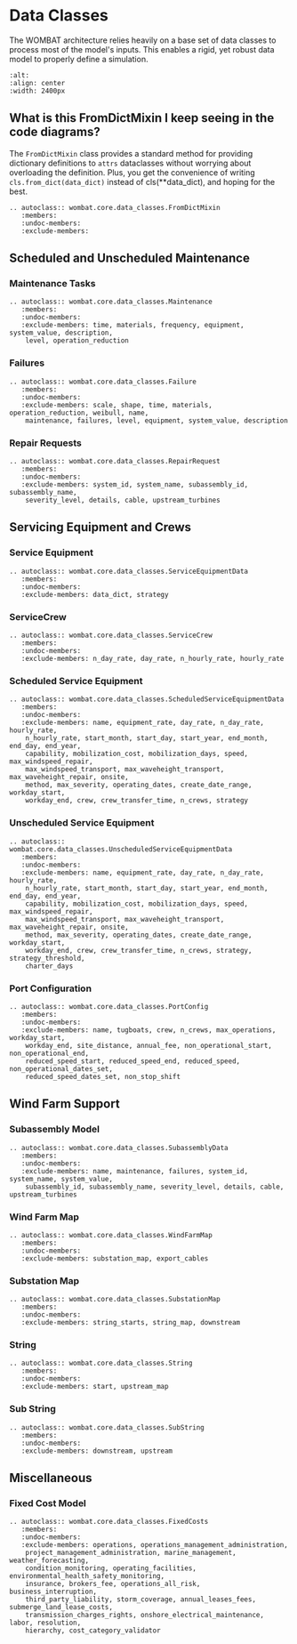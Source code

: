 # Data Classes

The WOMBAT architecture relies heavily on a base set of data classes to process most of
the model's inputs. This enables a rigid, yet robust data model to properly define a
simulation.

```{image} ../images/data_classes.svg
:alt:
:align: center
:width: 2400px
```

## What is this FromDictMixin I keep seeing in the code diagrams?

The `FromDictMixin` class provides a standard method for providing dictionary definitions
to `attrs` dataclasses without worrying about overloading the definition. Plus, you get
the convenience of writing `cls.from_dict(data_dict)` instead of cls(**data_dict), and
hoping for the best.

```{eval-rst}
.. autoclass:: wombat.core.data_classes.FromDictMixin
   :members:
   :undoc-members:
   :exclude-members:
```

## Scheduled and Unscheduled Maintenance

### Maintenance Tasks
```{eval-rst}
.. autoclass:: wombat.core.data_classes.Maintenance
   :members:
   :undoc-members:
   :exclude-members: time, materials, frequency, equipment, system_value, description,
    level, operation_reduction
```

### Failures
```{eval-rst}
.. autoclass:: wombat.core.data_classes.Failure
   :members:
   :undoc-members:
   :exclude-members: scale, shape, time, materials, operation_reduction, weibull, name,
    maintenance, failures, level, equipment, system_value, description
```

### Repair Requests
```{eval-rst}
.. autoclass:: wombat.core.data_classes.RepairRequest
   :members:
   :undoc-members:
   :exclude-members: system_id, system_name, subassembly_id, subassembly_name,
    severity_level, details, cable, upstream_turbines
```

## Servicing Equipment and Crews

### Service Equipment
```{eval-rst}
.. autoclass:: wombat.core.data_classes.ServiceEquipmentData
   :members:
   :undoc-members:
   :exclude-members: data_dict, strategy
```

### ServiceCrew
```{eval-rst}
.. autoclass:: wombat.core.data_classes.ServiceCrew
   :members:
   :undoc-members:
   :exclude-members: n_day_rate, day_rate, n_hourly_rate, hourly_rate
```

### Scheduled Service Equipment
```{eval-rst}
.. autoclass:: wombat.core.data_classes.ScheduledServiceEquipmentData
   :members:
   :undoc-members:
   :exclude-members: name, equipment_rate, day_rate, n_day_rate, hourly_rate,
    n_hourly_rate, start_month, start_day, start_year, end_month, end_day, end_year,
    capability, mobilization_cost, mobilization_days, speed, max_windspeed_repair,
    max_windspeed_transport, max_waveheight_transport, max_waveheight_repair, onsite,
    method, max_severity, operating_dates, create_date_range, workday_start,
    workday_end, crew, crew_transfer_time, n_crews, strategy
```

### Unscheduled Service Equipment
```{eval-rst}
.. autoclass:: wombat.core.data_classes.UnscheduledServiceEquipmentData
   :members:
   :undoc-members:
   :exclude-members: name, equipment_rate, day_rate, n_day_rate, hourly_rate,
    n_hourly_rate, start_month, start_day, start_year, end_month, end_day, end_year,
    capability, mobilization_cost, mobilization_days, speed, max_windspeed_repair,
    max_windspeed_transport, max_waveheight_transport, max_waveheight_repair, onsite,
    method, max_severity, operating_dates, create_date_range, workday_start,
    workday_end, crew, crew_transfer_time, n_crews, strategy, strategy_threshold,
    charter_days
```

### Port Configuration
```{eval-rst}
.. autoclass:: wombat.core.data_classes.PortConfig
   :members:
   :undoc-members:
   :exclude-members: name, tugboats, crew, n_crews, max_operations, workday_start,
    workday_end, site_distance, annual_fee, non_operational_start, non_operational_end,
    reduced_speed_start, reduced_speed_end, reduced_speed, non_operational_dates_set,
    reduced_speed_dates_set, non_stop_shift
```

## Wind Farm Support

### Subassembly Model
```{eval-rst}
.. autoclass:: wombat.core.data_classes.SubassemblyData
   :members:
   :undoc-members:
   :exclude-members: name, maintenance, failures, system_id, system_name, system_value,
    subassembly_id, subassembly_name, severity_level, details, cable, upstream_turbines
```

### Wind Farm Map
```{eval-rst}
.. autoclass:: wombat.core.data_classes.WindFarmMap
   :members:
   :undoc-members:
   :exclude-members: substation_map, export_cables
```

### Substation Map
```{eval-rst}
.. autoclass:: wombat.core.data_classes.SubstationMap
   :members:
   :undoc-members:
   :exclude-members: string_starts, string_map, downstream
```

### String
```{eval-rst}
.. autoclass:: wombat.core.data_classes.String
   :members:
   :undoc-members:
   :exclude-members: start, upstream_map
```

### Sub String
```{eval-rst}
.. autoclass:: wombat.core.data_classes.SubString
   :members:
   :undoc-members:
   :exclude-members: downstream, upstream
```

## Miscellaneous

### Fixed Cost Model
```{eval-rst}
.. autoclass:: wombat.core.data_classes.FixedCosts
   :members:
   :undoc-members:
   :exclude-members: operations, operations_management_administration,
    project_management_administration, marine_management, weather_forecasting,
    condition_monitoring, operating_facilities, environmental_health_safety_monitoring,
    insurance, brokers_fee, operations_all_risk, business_interruption,
    third_party_liability, storm_coverage, annual_leases_fees, submerge_land_lease_costs,
    transmission_charges_rights, onshore_electrical_maintenance, labor, resolution,
    hierarchy, cost_category_validator
```
